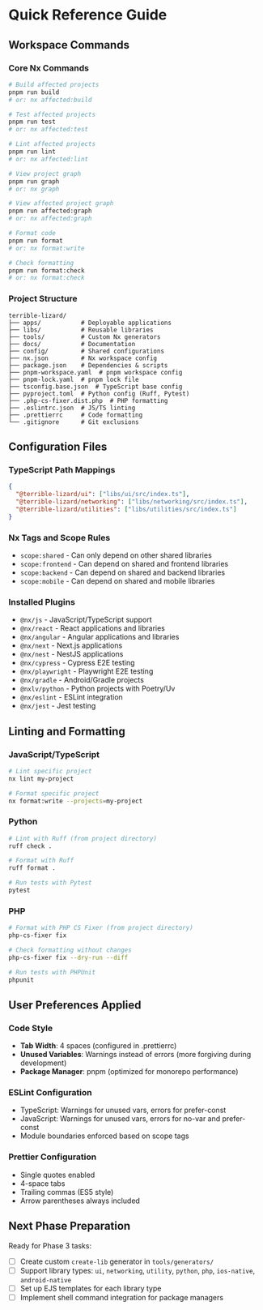 # Quick Reference Guide

## Workspace Commands

### Core Nx Commands
```bash
# Build affected projects
pnpm run build
# or: nx affected:build

# Test affected projects  
pnpm run test
# or: nx affected:test

# Lint affected projects
pnpm run lint
# or: nx affected:lint

# View project graph
pnpm run graph
# or: nx graph

# View affected project graph
pnpm run affected:graph
# or: nx affected:graph

# Format code
pnpm run format
# or: nx format:write

# Check formatting
pnpm run format:check
# or: nx format:check
```

### Project Structure
```
terrible-lizard/
├── apps/           # Deployable applications
├── libs/           # Reusable libraries
├── tools/          # Custom Nx generators
├── docs/           # Documentation
├── config/         # Shared configurations
├── nx.json         # Nx workspace config
├── package.json    # Dependencies & scripts
├── pnpm-workspace.yaml  # pnpm workspace config
├── pnpm-lock.yaml  # pnpm lock file
├── tsconfig.base.json  # TypeScript base config
├── pyproject.toml  # Python config (Ruff, Pytest)
├── .php-cs-fixer.dist.php  # PHP formatting
├── .eslintrc.json  # JS/TS linting
├── .prettierrc     # Code formatting
└── .gitignore      # Git exclusions
```

## Configuration Files

### TypeScript Path Mappings
```json
{
  "@terrible-lizard/ui": ["libs/ui/src/index.ts"],
  "@terrible-lizard/networking": ["libs/networking/src/index.ts"],
  "@terrible-lizard/utilities": ["libs/utilities/src/index.ts"]
}
```

### Nx Tags and Scope Rules
- `scope:shared` - Can only depend on other shared libraries
- `scope:frontend` - Can depend on shared and frontend libraries
- `scope:backend` - Can depend on shared and backend libraries  
- `scope:mobile` - Can depend on shared and mobile libraries

### Installed Plugins
- `@nx/js` - JavaScript/TypeScript support
- `@nx/react` - React applications and libraries
- `@nx/angular` - Angular applications and libraries
- `@nx/next` - Next.js applications
- `@nx/nest` - NestJS applications
- `@nx/cypress` - Cypress E2E testing
- `@nx/playwright` - Playwright E2E testing
- `@nx/gradle` - Android/Gradle projects
- `@nxlv/python` - Python projects with Poetry/Uv
- `@nx/eslint` - ESLint integration
- `@nx/jest` - Jest testing

## Linting and Formatting

### JavaScript/TypeScript
```bash
# Lint specific project
nx lint my-project

# Format specific project
nx format:write --projects=my-project
```

### Python
```bash
# Lint with Ruff (from project directory)
ruff check .

# Format with Ruff
ruff format .

# Run tests with Pytest
pytest
```

### PHP
```bash
# Format with PHP CS Fixer (from project directory)  
php-cs-fixer fix

# Check formatting without changes
php-cs-fixer fix --dry-run --diff

# Run tests with PHPUnit
phpunit
```

## User Preferences Applied

### Code Style
- **Tab Width**: 4 spaces (configured in .prettierrc)
- **Unused Variables**: Warnings instead of errors (more forgiving during development)
- **Package Manager**: pnpm (optimized for monorepo performance)

### ESLint Configuration
- TypeScript: Warnings for unused vars, errors for prefer-const
- JavaScript: Warnings for unused vars, errors for no-var and prefer-const
- Module boundaries enforced based on scope tags

### Prettier Configuration
- Single quotes enabled
- 4-space tabs
- Trailing commas (ES5 style)
- Arrow parentheses always included

## Next Phase Preparation

Ready for Phase 3 tasks:
- [ ] Create custom `create-lib` generator in `tools/generators/`
- [ ] Support library types: `ui`, `networking`, `utility`, `python`, `php`, `ios-native`, `android-native`
- [ ] Set up EJS templates for each library type
- [ ] Implement shell command integration for package managers 
